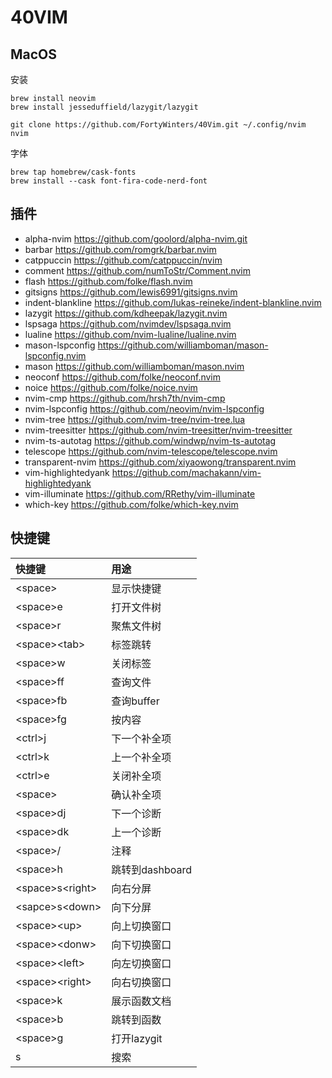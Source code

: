 # 40VIM

## MacOS

安装

```
brew install neovim
brew install jesseduffield/lazygit/lazygit

git clone https://github.com/FortyWinters/40Vim.git ~/.config/nvim
nvim
```

字体

```
brew tap homebrew/cask-fonts
brew install --cask font-fira-code-nerd-font
```

## 插件

- alpha-nvim https://github.com/goolord/alpha-nvim.git
- barbar https://github.com/romgrk/barbar.nvim
- catppuccin https://github.com/catppuccin/nvim
- comment https://github.com/numToStr/Comment.nvim
- flash https://github.com/folke/flash.nvim
- gitsigns https://github.com/lewis6991/gitsigns.nvim
- indent-blankline https://github.com/lukas-reineke/indent-blankline.nvim
- lazygit https://github.com/kdheepak/lazygit.nvim
- lspsaga https://github.com/nvimdev/lspsaga.nvim
- lualine https://github.com/nvim-lualine/lualine.nvim
- mason-lspconfig https://github.com/williamboman/mason-lspconfig.nvim
- mason https://github.com/williamboman/mason.nvim
- neoconf https://github.com/folke/neoconf.nvim
- noice https://github.com/folke/noice.nvim
- nvim-cmp https://github.com/hrsh7th/nvim-cmp
- nvim-lspconfig https://github.com/neovim/nvim-lspconfig
- nvim-tree https://github.com/nvim-tree/nvim-tree.lua
- nvim-treesitter https://github.com/nvim-treesitter/nvim-treesitter
- nvim-ts-autotag https://github.com/windwp/nvim-ts-autotag
- telescope https://github.com/nvim-telescope/telescope.nvim
- transparent-nvim https://github.com/xiyaowong/transparent.nvim
- vim-highlightedyank https://github.com/machakann/vim-highlightedyank
- vim-illuminate https://github.com/RRethy/vim-illuminate
- which-key https://github.com/folke/which-key.nvim

## 快捷键

| 快捷键              | 用途            |
| :------------------ | :-------------- |
| \<space\>           | 显示快捷键      |
| \<space\>e          | 打开文件树      |
| \<space\>r          | 聚焦文件树      |
| \<space\>\<tab\>    | 标签跳转        |
| \<space\>w          | 关闭标签        |
| \<space\>ff         | 查询文件        |
| \<space\>fb         | 查询buffer      |
| \<space\>fg         | 按内容          |
| \<ctrl\>j           | 下一个补全项    |
| \<ctrl\>k           | 上一个补全项    |
| \<ctrl\>e           | 关闭补全项      |
| \<space\>           | 确认补全项      |
| \<space\>dj         | 下一个诊断      |
| \<space\>dk         | 上一个诊断      |
| \<space\>/          | 注释            |
| \<space\>h          | 跳转到dashboard |
| \<space\>s\<right\> | 向右分屏        |
| \<sapce\>s\<down\>  | 向下分屏        |
| \<space\>\<up\>     | 向上切换窗口    |
| \<space\>\<donw\>   | 向下切换窗口    |
| \<space\>\<left\>   | 向左切换窗口    |
| \<space\>\<right\>  | 向右切换窗口    |
| \<space\>k          | 展示函数文档    |
| \<space\>b          | 跳转到函数      |
| \<space\>g          | 打开lazygit     |
| s                   | 搜索            |
